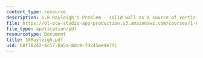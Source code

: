 ```yaml
---
content_type: resource
description: 1.8 Rayleigh's Problem - solid wall as a source of vorticity
file: https://ol-ocw-studio-app-production.s3.amazonaws.com/courses/1-63-advanced-fluid-dynamics-of-the-environment-fall-2002/b8f782424c178a5a8dc9fd245eede7fc_18Rayleigh.pdf
file_type: application/pdf
resourcetype: Document
title: 18Rayleigh.pdf
uid: b8f78242-4c17-8a5a-8dc9-fd245eede7fc
---
```


